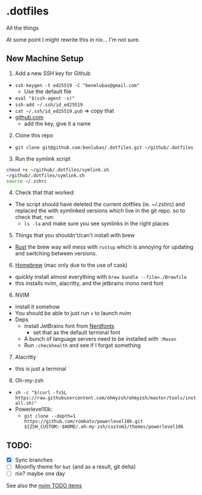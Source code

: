 # .dotfiles

All the things

At some point I might rewrite this in nix... I'm not sure.

## New Machine Setup
1. Add a new SSH key for Github
  - `ssh-keygen -t ed25519 -C "benmlubas@gmail.com"`
    - Use the default file
  - `eval "$(ssh-agent -s)"`
  - `ssh-add ~/.ssh/id_ed25519`
  - `cat ~/.ssh/id_ed25519.pub` => copy that
  - [github.com](https://www.github.com/settings/keys)
    - add the key, give it a name

2. Clone this repo
  - `git clone git@github.com:benlubas/.dotfiles.git ~/github/.dotfiles`

3. Run the symlink script
```bash
chmod +x ~/github/.dotfiles/symlink.sh
~/github/.dotfiles/symlink.sh
source ~/.zshrc
```

4. Check that that worked:
  - The script should have deleted the current dotfiles (ie. ~/.zshrc) and
  replaced the with symlinked versions which live in the git repo. so to check that, run:
    - `ls -la` and make sure you see symlinks in the right places

5. Things that you shouldn't/can't install with brew
  - [Rust](https://rust-land.com/install) the brew way will mess with `rustup` which is
  annoying for updating and switching between versions.

6. [Homebrew](https://brew.sh/) (mac only due to the use of cask)
  - quickly install almost everything with `brew bundle --file=./Brewfile`
  - this installs nvim, alacritty, and the jetbrains mono nerd font

6. NVIM
  - install it somehow
  - You should be able to just run `v` to launch nvim
  - Deps
    - install JetBrains font from [Nerdfonts](https://www.nerdfonts.com/font-downloads)
      - set that as the default terminal font
    - A bunch of language servers need to be installed with `:Mason`
    - Run `:checkhealth` and see if I forgot something

7. Alacritty
  - this is just a terminal

8. Oh-my-zsh
  - `sh -c "$(curl -fsSL https://raw.githubusercontent.com/ohmyzsh/ohmyzsh/master/tools/install.sh)"`
  - Powerlevel10k:
    - `git clone --depth=1 https://github.com/romkatv/powerlevel10k.git ${ZSH_CUSTOM:-$HOME/.oh-my-zsh/custom}/themes/powerlevel10k`

## TODO:
- [x] Sync branches
- [ ] Moonfly theme for `bat` (and as a result, git delta)
- [ ] nix? maybe one day

See also the [nvim TODO items](./nvim/notes.md)
